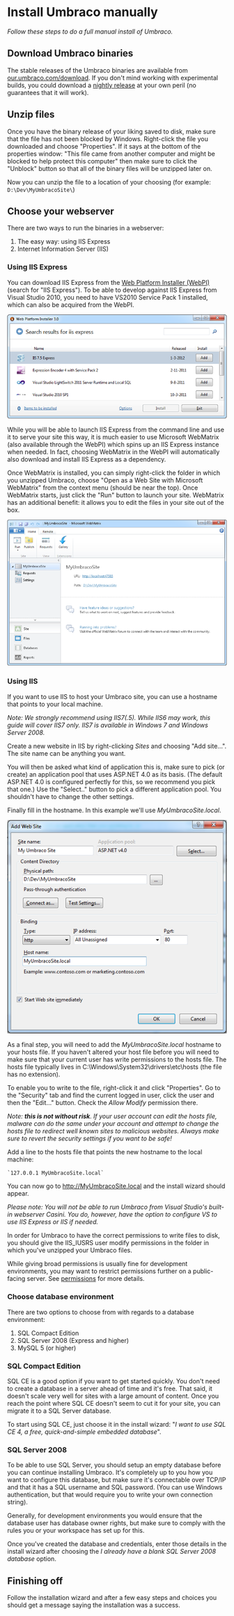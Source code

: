 # Install Umbraco manually

_Follow these steps to do a full manual install of Umbraco._

## Download Umbraco binaries
The stable releases of the Umbraco binaries are available from [our.umbraco.com/download](http://our.umbraco.com/download/). If you don't mind working with experimental builds, you could download a [nightly release](http://nightly.umbraco.org/) at your own peril (no guarantees that it will work).

## Unzip files
Once you have the binary release of your liking saved to disk, make sure that the file has not been blocked by Windows. Right-click the file you downloaded and choose "Properties". If it says at the bottom of the properties window: "This file came from another computer and might be blocked to help protect this computer" then make sure to click the "Unblock" button so that all of the binary files will be unzipped later on.

Now you can unzip the file to a location of your choosing (for example: `D:\Dev\MyUmbracoSite\`)

## Choose your webserver
There are two ways to run the binaries in a webserver:

1. The easy way: using IIS Express
2. Internet Information Server (IIS)

### Using IIS Express

You can download IIS Express from the [Web Platform Installer (WebPI)](http://www.microsoft.com/web/downloads/platform.aspx) (search for "IIS Express"). To be able to develop against IIS Express from Visual Studio 2010, you need to have VS2010 Service Pack 1 installed, which can also be acquired from the WebPI. 

![IIS Express on the Web Platform Installer](images/Manual/2012-03-17_164508.png)

While you will be able to launch IIS Express from the command line and use it to serve your site this way, it is much easier to use Microsoft WebMatrix (also available through the WebPI) which spins up an IIS Express instance when needed. In fact, choosing WebMatrix in the WebPI will automatically also download and install IIS Express as a dependency.

Once WebMatrix is installed, you can simply right-click the folder in which you unzipped Umbraco, choose "Open as a Web Site with Microsoft WebMatrix" from the context menu (should be near the top). Once WebMatrix starts, just click the "Run" button to launch your site. WebMatrix has an additional benefit: it allows you to edit the files in your site out of the box.

![Start Umbraco through Web Matrix](images/Manual/2012-03-17_173822.png)

### Using IIS
If you want to use IIS to host your Umbraco site, you can use a hostname that points to your local machine.

*Note: We strongly recommend using IIS7(.5). While IIS6 may work, this guide will cover IIS7 only. IIS7 is available in Windows 7 and Windows Server 2008.*
	
Create a new website in IIS by right-clicking *Sites* and choosing "Add site...". The site name can be anything you want.
	
You will then be asked what kind of application this is, make sure to pick (or create) an application pool that uses ASP.NET 4.0 as its basis. (The default ASP.NET 4.0 is configured perfectly for this, so we recommend you pick that one.) Use the "Select.." button to pick a different application pool. You shouldn't have to change the other settings.
	
Finally fill in the hostname. In this example we'll use *MyUmbracoSite.local*.
	
![Configure new website in IIS](images/Manual/2012-03-12_223022.png)
	
 As a final step, you will need to add the *MyUmbracoSite.local* hostname to your hosts file. If you haven't altered your host file before you will need to make sure that your current user has write permissions to the hosts file. The hosts file typically lives in C:\Windows\System32\drivers\etc\hosts (the file has no extension).
	
To enable you to write to the file, right-click it and click "Properties". Go to the "Security" tab and find the current logged in user, click the user and then the "Edit..." button. Check the *Allow Modify* permission there.
	
*Note: **this is not without risk**. If your user account can edit the hosts file, malware can do the same under your account and attempt to change the hosts file to redirect well known sites to malicious websites. Always make sure to revert the security settings if you want to be safe!*
	
Add a line to the hosts file that points the new hostname to the local machine:
	
	`127.0.0.1 MyUmbracoSite.local`
	
You can now go to http://MyUmbracoSite.local and the install wizard should appear.

*Please note: You will not be able to run Umbraco from Visual Studio's built-in webserver Casini. You do, however, have the option to configure VS to use IIS Express or IIS if needed.*

In order for Umbraco to have the correct permissions to write files to disk, you should give the IIS_IUSRS user modify permissions in the folder in which you've unzipped your Umbraco files. 

While giving broad permissions is usually fine for development environments, you may want to restrict permissions further on a public-facing server. See [permissions](../Server-Setup/permissions.md) for more details.

### Choose database environment
There are two options to choose from with regards to a database environment:

1. SQL Compact Edition
2. SQL Server 2008 (Express and higher)
3. MySQL 5 (or higher)

### SQL Compact Edition

SQL CE is a good option if you want to get started quickly. You don't need to create a database in a server ahead of time and it's free. That said, it doesn't scale very well for sites with a large amount of content. Once you reach the point where SQL CE doesn't seem to cut it for your site, you can migrate it to a SQL Server database.

To start using SQL CE, just choose it in the install wizard: "*I want to use SQL CE 4, a free, quick-and-simple embedded database*".
### SQL Server 2008
To be able to use SQL Server, you should setup an empty database before you can continue installing Umbraco. It's completely up to you how you want to configure this database, but make sure it's connectable over TCP/IP and that it has a SQL username and SQL password. (You can use Windows authentication, but that would require you to write your own connection string).

Generally, for development environments you would ensure that the database user has database owner rights, but make sure to comply with the rules you or your workspace has set up for this.

Once you've created the database and credentials, enter those details in the install wizard after choosing the *I already have a blank SQL Server 2008 database* option.

## Finishing off
Follow the installation wizard and after a few easy steps and choices you should get a message saying the installation was a success.
